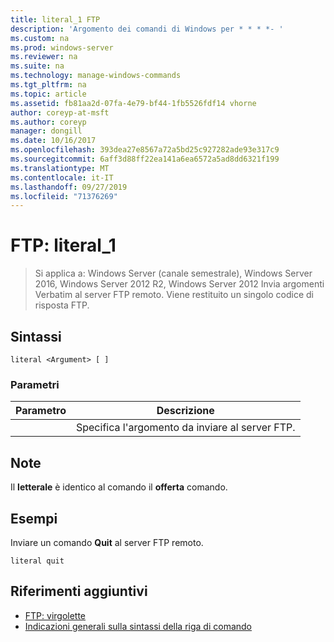 ```yaml
---
title: literal_1 FTP
description: 'Argomento dei comandi di Windows per * * * *- '
ms.custom: na
ms.prod: windows-server
ms.reviewer: na
ms.suite: na
ms.technology: manage-windows-commands
ms.tgt_pltfrm: na
ms.topic: article
ms.assetid: fb81aa2d-07fa-4e79-bf44-1fb5526fdf14 vhorne
author: coreyp-at-msft
ms.author: coreyp
manager: dongill
ms.date: 10/16/2017
ms.openlocfilehash: 393dea27e8567a72a5bd25c927282ade93e317c9
ms.sourcegitcommit: 6aff3d88ff22ea141a6ea6572a5ad8dd6321f199
ms.translationtype: MT
ms.contentlocale: it-IT
ms.lasthandoff: 09/27/2019
ms.locfileid: "71376269"
---
```

# <a name="ftp-literal_1"></a>FTP: literal_1

>Si applica a: Windows Server (canale semestrale), Windows Server 2016, Windows Server 2012 R2, Windows Server 2012 Invia argomenti Verbatim al server FTP remoto. Viene restituito un singolo codice di risposta FTP.   

## <a name="syntax"></a>Sintassi  
```  
literal <Argument> [ ]  
```  
### <a name="parameters"></a>Parametri  

| Parametro  |                    Descrizione                    |
|------------|---------------------------------------------------|
| <Argument> | Specifica l'argomento da inviare al server FTP. |

## <a name="remarks"></a>Note  
Il **letterale** è identico al comando il **offerta** comando.  
## <a name="BKMK_Examples"></a>Esempi  
Inviare un comando **Quit** al server FTP remoto.  
```  
literal quit  
```  
## <a name="additional-references"></a>Riferimenti aggiuntivi  
-   [FTP: virgolette](ftp-quote.md)  
-   [Indicazioni generali sulla sintassi della riga di comando](command-line-syntax-key.md)  
